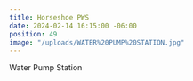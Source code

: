 ```yaml
---
title: Horseshoe PWS
date: 2024-02-14 16:15:00 -06:00
position: 49
image: "/uploads/WATER%20PUMP%20STATION.jpg"
---
```


Water Pump Station